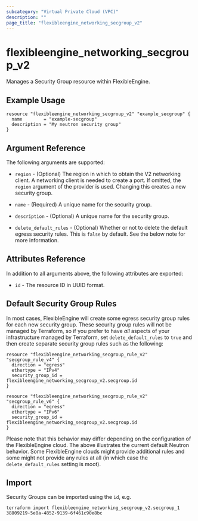 ```yaml
---
subcategory: "Virtual Private Cloud (VPC)"
description: ""
page_title: "flexibleengine_networking_secgroup_v2"
---
```


# flexibleengine_networking_secgroup_v2

Manages a Security Group resource within FlexibleEngine.

## Example Usage

```hcl
resource "flexibleengine_networking_secgroup_v2" "example_secgroup" {
  name        = "example-secgroup"
  description = "My neutron security group"
}
```

## Argument Reference

The following arguments are supported:

* `region` - (Optional) The region in which to obtain the V2 networking client.
    A networking client is needed to create a port. If omitted, the
    `region` argument of the provider is used. Changing this creates a new
    security group.

* `name` - (Required) A unique name for the security group.

* `description` - (Optional) A unique name for the security group.

* `delete_default_rules` - (Optional) Whether or not to delete the default
    egress security rules. This is `false` by default. See the below note
    for more information.

## Attributes Reference

In addition to all arguments above, the following attributes are exported:

* `id` - The resource ID in UUID format.

## Default Security Group Rules

In most cases, FlexibleEngine will create some egress security group rules for each
new security group. These security group rules will not be managed by
Terraform, so if you prefer to have *all* aspects of your infrastructure
managed by Terraform, set `delete_default_rules` to `true` and then create
separate security group rules such as the following:

```hcl
resource "flexibleengine_networking_secgroup_rule_v2" "secgroup_rule_v4" {
  direction = "egress"
  ethertype = "IPv4"
  security_group_id = flexibleengine_networking_secgroup_v2.secgroup.id
}

resource "flexibleengine_networking_secgroup_rule_v2" "secgroup_rule_v6" {
  direction = "egress"
  ethertype = "IPv6"
  security_group_id = flexibleengine_networking_secgroup_v2.secgroup.id
}
```

Please note that this behavior may differ depending on the configuration of
the FlexibleEngine cloud. The above illustrates the current default Neutron
behavior. Some FlexibleEngine clouds might provide additional rules and some might
not provide any rules at all (in which case the `delete_default_rules` setting
is moot).

## Import

Security Groups can be imported using the `id`, e.g.

```shell
terraform import flexibleengine_networking_secgroup_v2.secgroup_1 38809219-5e8a-4852-9139-6f461c90e8bc
```
